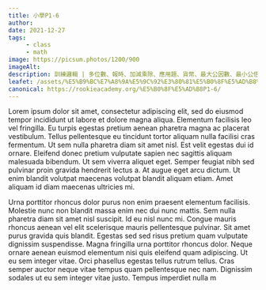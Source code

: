 ```yaml
---
title: 小學P1-6
author:
date: 2021-12-27
tags: 
     - class
     - math
image: https://picsum.photos/1200/900
imageAlt:
description: 訓練邏輯 | 多位數、報時、加減乘除、應用題、貨幣、最大公因數、最小公倍數、不同邊形的特性、面積、速率、行程圖、線和角、方程式、周界、長度、面積、八個主要方向、座標、單位的認知、圓周、折扣、重量和容量、百分數的應用等等。
leafet: /assets/%E5%B9%BC%E7%A8%9A%E5%9C%92%E3%80%81%E5%B0%8F%E5%AD%B8%E6%95%B8%E5%AD%B8%E5%B0%88%E7%A7%91.pdf
canonical: https://rookieacademy.org/%E5%B0%8F%E5%AD%B8P1-6/
---
```




Lorem ipsum dolor sit amet, consectetur adipiscing elit, sed do eiusmod tempor incididunt ut labore et dolore magna aliqua. Elementum facilisis leo vel fringilla. Eu turpis egestas pretium aenean pharetra magna ac placerat vestibulum. Tellus pellentesque eu tincidunt tortor aliquam nulla facilisi cras fermentum. Ut sem nulla pharetra diam sit amet nisl. Est velit egestas dui id ornare. Eleifend donec pretium vulputate sapien nec sagittis aliquam malesuada bibendum. Ut sem viverra aliquet eget. Semper feugiat nibh sed pulvinar proin gravida hendrerit lectus a. At augue eget arcu dictum. Ut enim blandit volutpat maecenas volutpat blandit aliquam etiam. Amet aliquam id diam maecenas ultricies mi.

Urna porttitor rhoncus dolor purus non enim praesent elementum facilisis. Molestie nunc non blandit massa enim nec dui nunc mattis. Sem nulla pharetra diam sit amet nisl suscipit. Id eu nisl nunc mi. Congue mauris rhoncus aenean vel elit scelerisque mauris pellentesque pulvinar. Sit amet purus gravida quis blandit. Egestas sed sed risus pretium quam vulputate dignissim suspendisse. Magna fringilla urna porttitor rhoncus dolor. Neque ornare aenean euismod elementum nisi quis eleifend quam adipiscing. Ut eu sem integer vitae. Orci phasellus egestas tellus rutrum tellus. Cras semper auctor neque vitae tempus quam pellentesque nec nam. Dignissim sodales ut eu sem integer vitae justo. Tempus imperdiet nulla m
